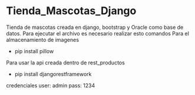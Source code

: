 # Tienda_Mascotas_Django
Tienda de mascotas creada en django, bootstrap y Oracle como base de datos.
Para ejecutar el archivo es necesario realizar esto comandos 
Para el almacenamiento de imagenes
- pip install pillow

Para usar la api creada dentro de rest_productos
- pip install djangorestframework

credenciales
user: admin
pass: 1234
